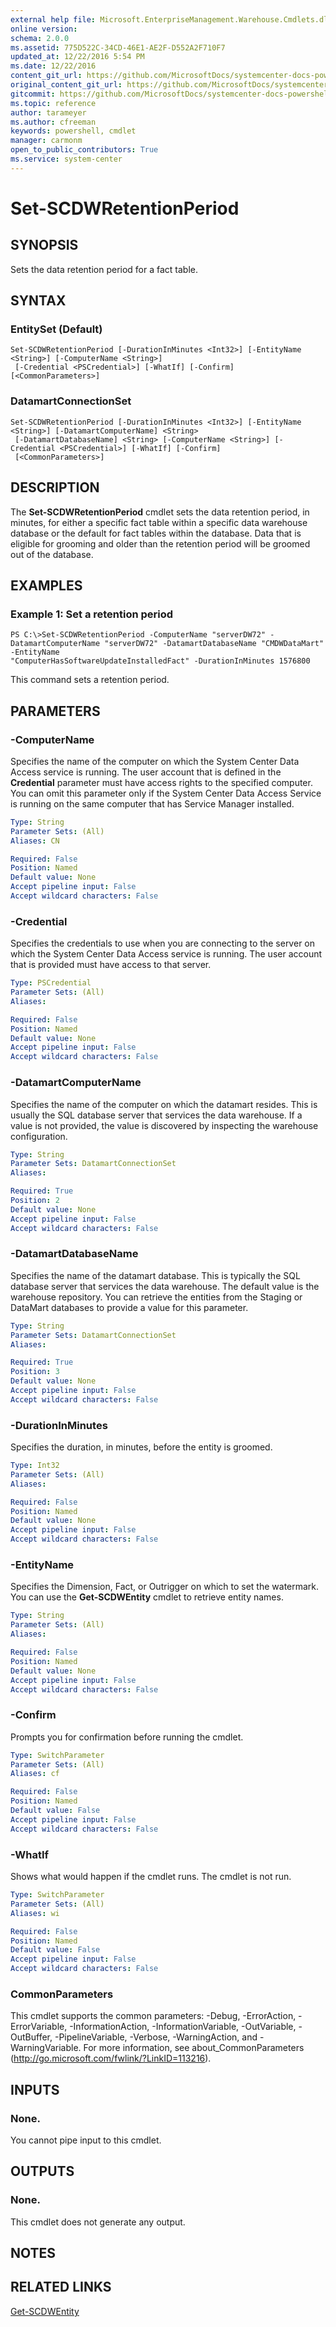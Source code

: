 ```yaml
---
external help file: Microsoft.EnterpriseManagement.Warehouse.Cmdlets.dll-Help.xml
online version: 
schema: 2.0.0
ms.assetid: 775D522C-34CD-46E1-AE2F-D552A2F710F7
updated_at: 12/22/2016 5:54 PM
ms.date: 12/22/2016
content_git_url: https://github.com/MicrosoftDocs/systemcenter-docs-powershell/blob/master/systemcenter-cmdlets/SystemCenter2016/ServiceManagerDataWarehouse/vlatest/Set-SCDWRetentionPeriod.md
original_content_git_url: https://github.com/MicrosoftDocs/systemcenter-docs-powershell/blob/master/systemcenter-cmdlets/SystemCenter2016/ServiceManagerDataWarehouse/vlatest/Set-SCDWRetentionPeriod.md
gitcommit: https://github.com/MicrosoftDocs/systemcenter-docs-powershell/blob/17c3a51bd892aad46c731d9f381f0704b4815004/systemcenter-cmdlets/SystemCenter2016/ServiceManagerDataWarehouse/vlatest/Set-SCDWRetentionPeriod.md
ms.topic: reference
author: tarameyer
ms.author: cfreeman
keywords: powershell, cmdlet
manager: carmonm
open_to_public_contributors: True
ms.service: system-center
---
```


# Set-SCDWRetentionPeriod

## SYNOPSIS
Sets the data retention period for a fact table.

## SYNTAX

### EntitySet (Default)
```
Set-SCDWRetentionPeriod [-DurationInMinutes <Int32>] [-EntityName <String>] [-ComputerName <String>]
 [-Credential <PSCredential>] [-WhatIf] [-Confirm] [<CommonParameters>]
```

### DatamartConnectionSet
```
Set-SCDWRetentionPeriod [-DurationInMinutes <Int32>] [-EntityName <String>] [-DatamartComputerName] <String>
 [-DatamartDatabaseName] <String> [-ComputerName <String>] [-Credential <PSCredential>] [-WhatIf] [-Confirm]
 [<CommonParameters>]
```

## DESCRIPTION
The **Set-SCDWRetentionPeriod** cmdlet sets the data retention period, in minutes, for either a specific fact table within a specific data warehouse database or the default for fact tables within the database.
Data that is eligible for grooming and older than the retention period will be groomed out of the database.

## EXAMPLES

### Example 1: Set a retention period
```
PS C:\>Set-SCDWRetentionPeriod -ComputerName "serverDW72" -DatamartComputerName "serverDW72" -DatamartDatabaseName "CMDWDataMart" -EntityName
"ComputerHasSoftwareUpdateInstalledFact" -DurationInMinutes 1576800
```

This command sets a retention period.

## PARAMETERS

### -ComputerName
Specifies the name of the computer on which the System Center Data Access service is running.
The user account that is defined in the **Credential** parameter must have access rights to the specified computer.
You can omit this parameter only if the System Center Data Access Service is running on the same computer that has Service Manager installed.

```yaml
Type: String
Parameter Sets: (All)
Aliases: CN

Required: False
Position: Named
Default value: None
Accept pipeline input: False
Accept wildcard characters: False
```

### -Credential
Specifies the credentials to use when you are connecting to the server on which the System Center Data Access service is running.
The user account that is provided must have access to that server.

```yaml
Type: PSCredential
Parameter Sets: (All)
Aliases: 

Required: False
Position: Named
Default value: None
Accept pipeline input: False
Accept wildcard characters: False
```

### -DatamartComputerName
Specifies the name of the computer on which the datamart resides.
This is usually the SQL database server that services the data warehouse.
If a value is not provided, the value is discovered by inspecting the warehouse configuration.

```yaml
Type: String
Parameter Sets: DatamartConnectionSet
Aliases: 

Required: True
Position: 2
Default value: None
Accept pipeline input: False
Accept wildcard characters: False
```

### -DatamartDatabaseName
Specifies the name of the datamart database.
This is typically the SQL database server that services the data warehouse.
The default value is the warehouse repository.
You can retrieve the entities from the Staging or DataMart databases to provide a value for this parameter.

```yaml
Type: String
Parameter Sets: DatamartConnectionSet
Aliases: 

Required: True
Position: 3
Default value: None
Accept pipeline input: False
Accept wildcard characters: False
```

### -DurationInMinutes
Specifies the duration, in minutes, before the entity is groomed.

```yaml
Type: Int32
Parameter Sets: (All)
Aliases: 

Required: False
Position: Named
Default value: None
Accept pipeline input: False
Accept wildcard characters: False
```

### -EntityName
Specifies the Dimension, Fact, or Outrigger on which to set the watermark.
You can use the **Get-SCDWEntity** cmdlet to retrieve entity names.

```yaml
Type: String
Parameter Sets: (All)
Aliases: 

Required: False
Position: Named
Default value: None
Accept pipeline input: False
Accept wildcard characters: False
```

### -Confirm
Prompts you for confirmation before running the cmdlet.

```yaml
Type: SwitchParameter
Parameter Sets: (All)
Aliases: cf

Required: False
Position: Named
Default value: False
Accept pipeline input: False
Accept wildcard characters: False
```

### -WhatIf
Shows what would happen if the cmdlet runs.
The cmdlet is not run.

```yaml
Type: SwitchParameter
Parameter Sets: (All)
Aliases: wi

Required: False
Position: Named
Default value: False
Accept pipeline input: False
Accept wildcard characters: False
```

### CommonParameters
This cmdlet supports the common parameters: -Debug, -ErrorAction, -ErrorVariable, -InformationAction, -InformationVariable, -OutVariable, -OutBuffer, -PipelineVariable, -Verbose, -WarningAction, and -WarningVariable. For more information, see about_CommonParameters (http://go.microsoft.com/fwlink/?LinkID=113216).

## INPUTS

### None.
You cannot pipe input to this cmdlet.

## OUTPUTS

### None.
This cmdlet does not generate any output.

## NOTES

## RELATED LINKS

[Get-SCDWEntity](xref:SystemCenter2016/ServiceManagerDataWarehouse/vlatest/Get-SCDWEntity.md)

